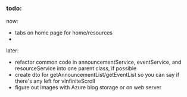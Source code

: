 ### todo:

now:
- tabs on home page for home/resources
- 

later:
- refactor common code in announcementService, eventService, and resourceService into one parent class, if possible
- create dto for getAnnouncementList/getEventList so you can say if there's any left for vInfiniteScroll
- figure out images with Azure blog storage or on web server
